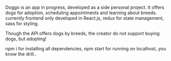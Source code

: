 Doggo is an app in progress, developed as a side personal project.
It offers dogs for adoption, scheduling appointments and learning about breeds.
currently frontend only
developed in React.js, redux for state management, sass for styling.

Though the API offers dogs by breeds, the creator do not support buying dogs, but adopting!

npm i for installing all dependencies, npm start for running on localhost, you know the drill..
